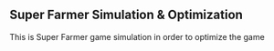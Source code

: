 ## Super Farmer Simulation & Optimization

This is Super Farmer game simulation in order to optimize the game

 